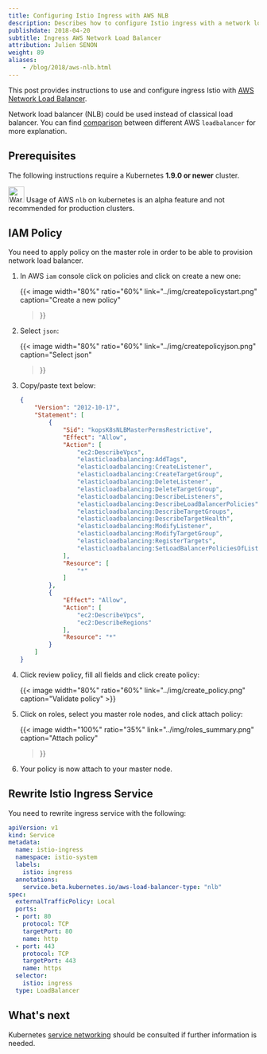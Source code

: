 ```yaml
---
title: Configuring Istio Ingress with AWS NLB
description: Describes how to configure Istio ingress with a network load balancer on AWS
publishdate: 2018-04-20
subtitle: Ingress AWS Network Load Balancer
attribution: Julien SENON
weight: 89
aliases:
    - /blog/2018/aws-nlb.html
---
```


This post provides instructions to use and configure ingress Istio with [AWS Network Load Balancer](https://docs.aws.amazon.com/elasticloadbalancing/latest/network/introduction.html).

Network load balancer (NLB) could be used instead of classical load balancer. You can find [comparison](https://aws.amazon.com/elasticloadbalancing/details/#compare) between different AWS `loadbalancer` for more explanation.

## Prerequisites

The following instructions require a Kubernetes **1.9.0 or newer** cluster.

<img src="/img/exclamation-mark.svg" alt="Warning" title="Warning" style="width: 32px; display:inline" />  Usage of AWS `nlb` on kubernetes is an alpha feature and not recommended for production clusters.

## IAM Policy

You need to apply policy on the master role in order to be able to provision network load balancer.

1. In AWS `iam` console click on policies and click on create a new one:

    {{< image width="80%" ratio="60%"
    link="../img/createpolicystart.png"
    caption="Create a new policy"
    >}}

1. Select `json`:

    {{< image width="80%" ratio="60%"
    link="../img/createpolicyjson.png"
    caption="Select json"
    >}}

1. Copy/paste text below:

    ```json
    {
        "Version": "2012-10-17",
        "Statement": [
            {
                "Sid": "kopsK8sNLBMasterPermsRestrictive",
                "Effect": "Allow",
                "Action": [
                    "ec2:DescribeVpcs",
                    "elasticloadbalancing:AddTags",
                    "elasticloadbalancing:CreateListener",
                    "elasticloadbalancing:CreateTargetGroup",
                    "elasticloadbalancing:DeleteListener",
                    "elasticloadbalancing:DeleteTargetGroup",
                    "elasticloadbalancing:DescribeListeners",
                    "elasticloadbalancing:DescribeLoadBalancerPolicies",
                    "elasticloadbalancing:DescribeTargetGroups",
                    "elasticloadbalancing:DescribeTargetHealth",
                    "elasticloadbalancing:ModifyListener",
                    "elasticloadbalancing:ModifyTargetGroup",
                    "elasticloadbalancing:RegisterTargets",
                    "elasticloadbalancing:SetLoadBalancerPoliciesOfListener"
                ],
                "Resource": [
                    "*"
                ]
            },
            {
                "Effect": "Allow",
                "Action": [
                    "ec2:DescribeVpcs",
                    "ec2:DescribeRegions"
                ],
                "Resource": "*"
            }
        ]
    }
    ```

1. Click review policy, fill all fields and click create policy:

    {{< image width="80%" ratio="60%"
        link="../img/create_policy.png"
        caption="Validate policy"
        >}}

1. Click on roles, select you master role nodes, and click attach policy:

    {{< image width="100%" ratio="35%"
    link="../img/roles_summary.png"
    caption="Attach policy"
    >}}

1. Your policy is now attach to your master node.

## Rewrite Istio Ingress Service

You need to rewrite ingress service with the following:

```yaml
apiVersion: v1
kind: Service
metadata:
  name: istio-ingress
  namespace: istio-system
  labels:
    istio: ingress
  annotations:
    service.beta.kubernetes.io/aws-load-balancer-type: "nlb"
spec:
  externalTrafficPolicy: Local
  ports:
  - port: 80
    protocol: TCP
    targetPort: 80
    name: http
  - port: 443
    protocol: TCP
    targetPort: 443
    name: https
  selector:
    istio: ingress
  type: LoadBalancer
  ```

## What's next

Kubernetes [service networking](https://kubernetes.io/docs/concepts/services-networking/service/) should be consulted if further information is needed.
